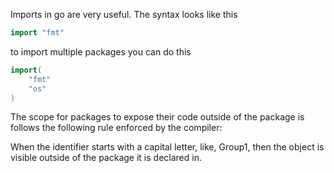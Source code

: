 Imports in go are very useful. The syntax looks like this
```go
import "fmt"
```

to import multiple packages you can do this
``` go
import(
    "fmt"
    "os"
)
```

The scope for packages to expose their code outside of the package is follows the following rule enforced by the compiler:

When the identifier starts with a capital letter, like, Group1, then the object is visible outside of the package it is declared in.